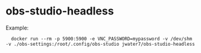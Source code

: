# obs-studio-headless

Example:
~~~
  docker run --rm -p 5900:5900 -e VNC_PASSWORD=mypassword -v /dev/shm -v ./obs-settings:/root/.config/obs-studio jwater7/obs-studio-headless
~~~
